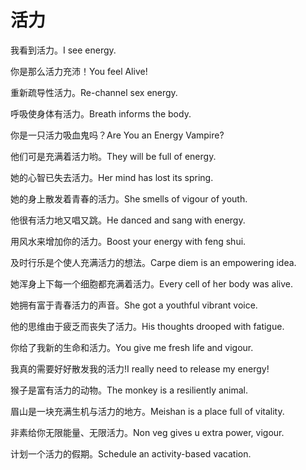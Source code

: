 # 活力

<p><span class="chinese">我看到活力。</span><span class="english">I see energy.</span></p>

<p><span class="chinese">你是那么活力充沛！</span><span class="english">You feel Alive!</span></p>

<p><span class="chinese">重新疏导性活力。</span><span class="english">Re-channel sex energy.</span></p>

<p><span class="chinese">呼吸使身体有活力。</span><span class="english">Breath informs the body.</span></p>

<p><span class="chinese">你是一只活力吸血鬼吗？</span><span class="english">Are You an Energy Vampire?</span></p>

<p><span class="chinese">他们可是充满着活力哟。</span><span class="english">They will be full of energy.</span></p>

<p><span class="chinese">她的心智已失去活力。</span><span class="english">Her mind has lost its spring.</span></p>

<p><span class="chinese">她的身上散发着青春的活力。</span><span class="english">She smells of vigour of youth.</span></p>

<p><span class="chinese">他很有活力地又唱又跳。</span><span class="english">He danced and sang with energy.</span></p>

<p><span class="chinese">用风水来增加你的活力。</span><span class="english">Boost your energy with feng shui.</span></p>

<p><span class="chinese">及时行乐是个使人充满活力的想法。</span><span class="english">Carpe diem is an empowering idea.</span></p>

<p><span class="chinese">她浑身上下每一个细胞都充满着活力。</span><span class="english">Every cell of her body was alive.</span></p>

<p><span class="chinese">她拥有富于青春活力的声音。</span><span class="english">She got a youthful vibrant voice.</span></p>

<p><span class="chinese">他的思维由于疲乏而丧失了活力。</span><span class="english">His thoughts drooped with fatigue.</span></p>

<p><span class="chinese">你给了我新的生命和活力。</span><span class="english">You give me fresh life and vigour.</span></p>

<p><span class="chinese">我真的需要好好散发我的活力!</span><span class="english">I really need to release my energy!</span></p>

<p><span class="chinese">猴子是富有活力的动物。</span><span class="english">The monkey is a resiliently animal.</span></p>

<p><span class="chinese">眉山是一块充满生机与活力的地方。</span><span class="english">Meishan is a place full of vitality.</span></p>

<p><span class="chinese">非素给你无限能量、无限活力。</span><span class="english">Non veg gives u extra power, vigour.</span></p>

<p><span class="chinese">计划一个活力的假期。</span><span class="english">Schedule an activity-based vacation.</span></p>

